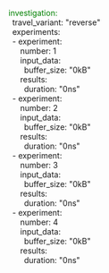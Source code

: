 <span style="color: green;">investigation:</span>  
&ensp;travel_variant: "reverse"  
&ensp;experiments:  
&ensp;- experiment:  
&ensp;&ensp;&ensp;number: 1  
&ensp;&ensp;&ensp;input_data:  
&ensp;&ensp;&ensp;&ensp;buffer_size: "0kB"  
&ensp;&ensp;&ensp;results:  
&ensp;&ensp;&ensp;&ensp;duration: "0ns"  
&ensp;- experiment:  
&ensp;&ensp;&ensp;number: 2  
&ensp;&ensp;&ensp;input_data:  
&ensp;&ensp;&ensp;&ensp;buffer_size: "0kB"  
&ensp;&ensp;&ensp;results:  
&ensp;&ensp;&ensp;&ensp;duration: "0ns"  
&ensp;- experiment:  
&ensp;&ensp;&ensp;number: 3  
&ensp;&ensp;&ensp;input_data:  
&ensp;&ensp;&ensp;&ensp;buffer_size: "0kB"  
&ensp;&ensp;&ensp;results:  
&ensp;&ensp;&ensp;&ensp;duration: "0ns"  
&ensp;- experiment:  
&ensp;&ensp;&ensp;number: 4  
&ensp;&ensp;&ensp;input_data:  
&ensp;&ensp;&ensp;&ensp;buffer_size: "0kB"  
&ensp;&ensp;&ensp;results:  
&ensp;&ensp;&ensp;&ensp;duration: "0ns"  
  
